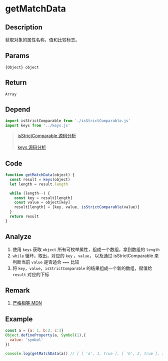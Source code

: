 # getMatchData 

## Description 
获取对象的属性名称，值和比较标志。
## Params
`{Object} object`
## Return
`Array`
## Depend
```js
import isStrictComparable from './isStrictComparable.js'
import keys from '../keys.js'
```
> [isStrictComparable 源码分析](./isStrictComparable.md)
> <br/>
> <br/>
> [keys 源码分析](../export/keys.md)

## Code
```js
function getMatchData(object) {
  const result = keys(object)
  let length = result.length

  while (length--) {
    const key = result[length]
    const value = object[key]
    result[length] = [key, value, isStrictComparable(value)]
  }
  return result
}
```
## Analyze
1. 使用  `keys` 获取 `object` 所有可枚举属性，组成一个数组，拿到数组的 `length`
2. `while` 循环，取出，对应的 `key` ，`value`， 以及通过 isStrictComparable 来判断当前 `value` 是否适合 `===` 比较
3. 将 `key`，`value`，`isStrictComparable` 的结果组成一个新的数组，赋值给 `result` 对应的下标
## Remark
1. [严格相等 MDN](https://developer.mozilla.org/zh-CN/docs/Web/JavaScript/Equality_comparisons_and_sameness#%E4%B8%A5%E6%A0%BC%E7%9B%B8%E7%AD%89)
## Example
```js
const a = {a: 1, b:2, c:3}
Object.defineProperty(a, Symbol(1),{
  value: 'symbol'
})

console.log(getMatchData(a)) // [ [ 'a', 1, true ], [ 'b', 2, true ], [ 'c', 3, true ] ]
```
